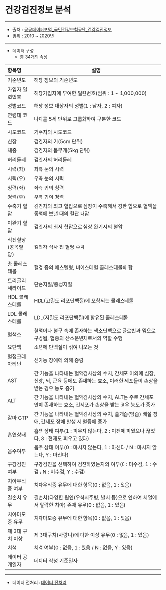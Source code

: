 # 건강검진정보 분석
---
* 출처 : [공공데이터포털_국민건강보험공단_건강검진정보](https://www.data.go.kr/data/15007122/fileData.do)<br>
* 범위 : 2010 ~ 2020년
---
* 데이터 구성
    + 총 34개의 속성<br>

|항목명|설명|
|:-|-|
|기준년도|해당 정보의 기준년도|
|가입자 일련번호|해당가입자에 부여한 일련번호(범위 : 1 ~ 1,000,000)|
|성별코드|해당 정보 대상자의 성별(1 : 남자, 2 : 여자)|
|연령대 코드|나이를 5세 단위로 그룹화하여 구분한 코드|
|시도코드|거주지의 시도코드|
|신장|검진자의 키(5cm 단위)|
|체중|검진자의 몸무게(5kg 단위)|
|허리둘레|검진자의 허리둘레
|시력(좌)|좌측 눈의 시력
|시력(우)|우측 눈의 시력
|청력(좌)|좌측 귀의 청력
|청력(우)|우측 귀의 청력
|수축기 혈압|검진자의 최고 혈압으로 심장이 수축해서 강한 힘으로 혈액을 동맥에 보낼 때의 혈관 내압
|이완기 혈압|검진자의 최저 협압으로 심장 완기시의 혈압
|식전혈당(공복혈당)|검진자 식사 전 혈당 수치
|총 콜레스테롤|혈청 중의 에스텔형, 비에스테혈 콜레스테롤의 합
|트리글리세라이드|단순지질/중성지질
|HDL 콜레스테롤|HDL(고밀도 리포단백질)에 포함되는 콜레스테롤
|LDL 콜레스테롤|LDL(저밀도 리포단백질)에 함유된 콜레스테롤
|혈색소|혈액이나 혈구 속에 존재하는 색소단백으로 글로빈과 엠으로 구성됨, 혈중의 산소운반체로서의 역할 수행
|요단백|소변에 단백질이 섞여 나오는 것
|혈청크레아티닌|신기능 장애에 의해 증량
|AST|간 기능을 나타내는 혈액검사상의 수치, 간세포 이외에 심장, 신장, 뇌, 근육 등에도 존재하는 효소, 이러한 세포들이 손상을 받는 경우 농도 증가
|ALT|간 기능을 나타내는 혈액검사상의 수치, ALT는 주로 간세포 안에 존재하는 효소, 간세포가 손상을 받는 경우 농도가 증가
|감마 GTP|간 기능을 나타내는 혈액검사상의 수치, 쓸개즙(담즙) 배설 장애, 간세포 장애 발생 시 혈중에 증가
|흡연상태|흡연 상태 여부(1 : 피우지 않는다, 2 : 이전에 피웠으나 끊었다, 3 : 현재도 피우고 있다)
|음주여부|음주 상태 여부(0 : 마시지 않는다, 1 : 마신다 / N : 마시지 않는다, Y : 마신다)
|구강검진 여부|구강검진을 선택하여 검진하였는지의 여부(0 : 미수검, 1 : 수검 / N : 미수검, Y : 수검)
|치아우식증 여부|치아우식증 유무에 대한 항목(0 : 없음, 1 : 있음)
|결손치 유무|결손치(다양한 원인(우식치주병, 발치 등)으로 인하여 치열에서 탈락한 치아) 존재 유무(0 : 없음, 1 : 있음)
|치아마모증 유무|치아마모증 유무에 대한 항목(0 : 없음, 1 : 있음)
|제 3대 구치 이상|제 3대구치(사랑니)에 대한 이상 유무(0 : 없음, 1 : 있음)
|치석|치석 여부(0 : 없음, 1 : 있음 / N : 없음, Y : 있음)
|데이터 공개일자|데이터 작성 기준일자 
---
* 데이터 전처리 : [데이터 전처리](https://github.com/yeji4268/BigData/blob/main/%EA%B1%B4%EA%B0%95%EA%B2%80%EC%A7%84%20%EB%B6%84%EC%84%9D/preprocessing.pdf)